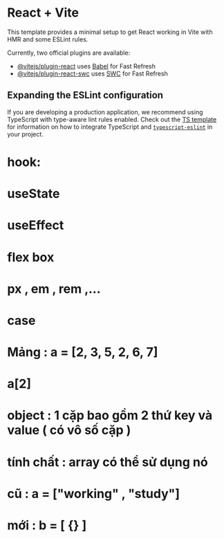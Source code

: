 # React + Vite

This template provides a minimal setup to get React working in Vite with HMR and some ESLint rules.

Currently, two official plugins are available:

- [@vitejs/plugin-react](https://github.com/vitejs/vite-plugin-react/blob/main/packages/plugin-react) uses [Babel](https://babeljs.io/) for Fast Refresh
- [@vitejs/plugin-react-swc](https://github.com/vitejs/vite-plugin-react/blob/main/packages/plugin-react-swc) uses [SWC](https://swc.rs/) for Fast Refresh

## Expanding the ESLint configuration

If you are developing a production application, we recommend using TypeScript with type-aware lint rules enabled. Check out the [TS template](https://github.com/vitejs/vite/tree/main/packages/create-vite/template-react-ts) for information on how to integrate TypeScript and [`typescript-eslint`](https://typescript-eslint.io) in your project.

# hook:

# useState

# useEffect

# flex box

# px , em , rem ,...

# case

# Mảng : a = [2, 3, 5, 2, 6, 7]

# a[2]

# object : 1 cặp bao gồm 2 thứ key và value ( có vô số cặp )

# tính chất : array có thể sử dụng nó

# cũ : a = ["working" , "study"]

# mới : b = [ {} ]
